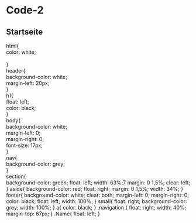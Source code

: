 # Code-2

## Startseite<br>
html{<br>
    color: white;<br>	
}<br>
header{<br>
	background-color: white;<br>
	margin-left: 20px;<br>
}<br>
h1{<br>
	float: left;<br>
	color: black;<br>
}<br>
body{<br>
   background-color: white;<br>
   margin-left: 0;<br>
   margin-right: 0;<br>
   font-size: 17px;<br>
}<br>
nav{<br>
	background-color: grey;<br>
}<br>
section{<br>
	background-color: green;
	float: left;
	width: 63%;7
	margin: 0 1,5%;
	clear: left;
}
aside{
	background-color: red;
	float: right;
	margin: 0 1,5%;
	width: 34%;
}
footer{
	background-color: white;
	clear: both;
	margin-left: 0;
	margin-right: 0;
	color: black;
	float: left;
	width: 100%;
}
small{
	float: right;
	background-color: grey;
	width: 100%;
}
a{
	color: black;
}
.navigation {
	float: right;
	width: 40%;
	margin-top: 67px;
}
.Name{
	float: left;
}
